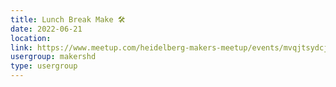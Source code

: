 ```yaml
---
title: Lunch Break Make 🛠️
date: 2022-06-21
location: 
link: https://www.meetup.com/heidelberg-makers-meetup/events/mvqjtsydcjbcc/
usergroup: makershd
type: usergroup
---
```

